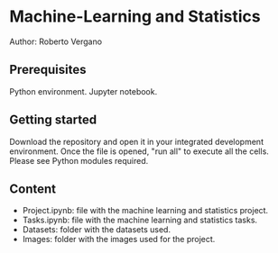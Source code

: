 # Machine-Learning and Statistics

Author: Roberto Vergano

## Prerequisites

Python environment.
Jupyter notebook. 

## Getting started

Download the repository and open it in your integrated development environment.
Once the file is opened, "run all" to execute all the cells. Please see Python modules required.

## Content

- Project.ipynb: file with the machine learning and statistics project.
- Tasks.ipynb: file with the machine learning and statistics tasks.
- Datasets: folder with the datasets used.
- Images: folder with the images used for the project.
